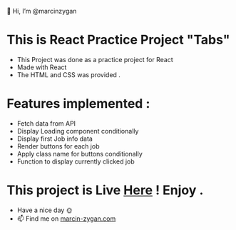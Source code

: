 👋 Hi, I’m @marcinzygan

# This is React Practice Project "Tabs"

- This Project was done as a practice project for React
- Made with React
- The HTML and CSS was provided .

# Features implemented :

- Fetch data from API
- Display Loading component conditionally
- Display first Job info data
- Render buttons for each job
- Apply class name for buttons conditionally
- Function to display currently clicked job

# This project is Live <a href="https://mz-react-menu-items.netlify.app">Here</a> ! Enjoy .

- Have a nice day 🌞
- 📫 Find me on <a href="https://marcin-zygan.com">marcin-zygan.com</a>
